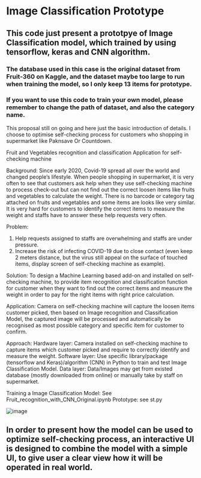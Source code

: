 # Image Classification Prototype
## This code just present a prototpye of Image Classification model, which trained by using tensorflow, keras and CNN algorithm. <br>
### The database used in this case is the original dataset from Fruit-360 on Kaggle, and the dataset maybe too large to run when training the model, so I only keep 13 items for prototype.
### If you want to use this code to train your own model, please remember to change the path of dataset, and also the category name.


This proposal still on going and here just the basic introduction of details. I choose to optimise self-checking process for customers who shopping in supermarket like Paknsave Or Countdown.


Fruit and Vegetables recognition and classification Application for self-checking machine

Background: Since early 2020, Covid-19 spread all over the world and changed people’s lifestyle. When people shopping in supermarket, it is very often to see that customers ask help when they use self-checking machine to process check-out but can not find out the correct loosen items like fruits and vegetables to calculate the weight. There is no barcode or category tag attached on fruits and vegetables and some items are looks like very similar. It is very hard for customers to identify the correct items to measure the weight and staffs have to answer these help requests very often.

Problem:
1. Help requests assigned to staffs are overwhelming and staffs are under pressure.
2. Increase the risk of infecting COVID-19 due to close contact (even keep 2 meters distance, but the virus still appeal on the surface of touched items, display screen of self-checking machine as example).

Solution: To design a Machine Learning based add-on and installed on self-checking machine, to provide item recognition and classification function for customer when they want to find out the correct items and measure the weight in order to pay for the right items with right price calculation. 

Application: Camera on self-checking machine will capture the loosen items customer picked, then based on Image recognition and Classification Model, the captured image will be processed and automatically be recognised as most possible category and specific item for customer to confirm.

Approach: 
Hardware layer: Camera installed on self-checking machine to capture items which customer picked and require to correctly identify and measure the weight.
Software layer: Use specific library/package (tensorflow and Keras)/algorithm (CNN) in Python to train and test Image Classification Model. 
Data layer: Data/Images may get from existed database (mostly downloaded from online) or manually take by staff on supermarket.

Training a Image Classification Model: See Fruit_recognition_with_CNN_Original.ipynb
Prototype: see st.py

![image](https://user-images.githubusercontent.com/39287382/139620042-c4eb1522-2648-4712-945c-f8bf285c07cd.png)




## In order to present how the model can be used to optimize self-checking process, an interactive UI is designed to combine the model with a simple UI, to give user a clear view how it will be operated in real world.
